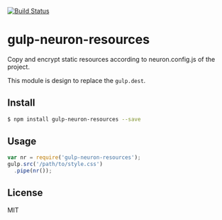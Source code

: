 [![Build Status](https://travis-ci.org/neuron-js/gulp-neuron-resources.svg?branch=master)](https://travis-ci.org/neuron-js/gulp-neuron-resources)
<!-- optional npm version
[![NPM version](https://badge.fury.io/js/gulp-neuron-resources.svg)](http://badge.fury.io/js/gulp-neuron-resources)
-->
<!-- optional npm downloads
[![npm module downloads per month](http://img.shields.io/npm/dm/gulp-neuron-resources.svg)](https://www.npmjs.org/package/gulp-neuron-resources)
-->
<!-- optional dependency status
[![Dependency Status](https://david-dm.org/neuron-js/gulp-neuron-resources.svg)](https://david-dm.org/neuron-js/gulp-neuron-resources)
-->

# gulp-neuron-resources

Copy and encrypt static resources according to neuron.config.js of the project.

This module is design to replace the `gulp.dest`.

## Install

```sh
$ npm install gulp-neuron-resources --save
```

## Usage

```js
var nr = require('gulp-neuron-resources');
gulp.src('/path/to/style.css')
  .pipe(nr());
```

## License

MIT
